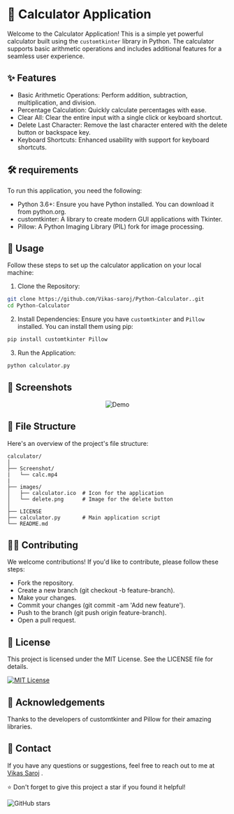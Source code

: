 # 🧮 Calculator Application

Welcome to the Calculator Application! This is a simple yet powerful calculator built using the `customtkinter` library in Python. The calculator supports basic arithmetic operations and includes additional features for a seamless user experience.

## ✨ Features
- Basic Arithmetic Operations: Perform addition, subtraction, multiplication, and division.
- Percentage Calculation: Quickly calculate percentages with ease.
- Clear All: Clear the entire input with a single click or keyboard shortcut.
- Delete Last Character: Remove the last character entered with the delete button or backspace key.
- Keyboard Shortcuts: Enhanced usability with support for keyboard shortcuts.

## 🛠️ requirements
To run this application, you need the following:

- Python 3.6+: Ensure you have Python installed. You can download it from python.org.
- customtkinter: A library to create modern GUI applications with Tkinter.
- Pillow: A Python Imaging Library (PIL) fork for image processing.


## 🚀 Usage
Follow these steps to set up the calculator application on your local machine:

1. Clone the Repository:

```bash
git clone https://github.com/Vikas-saroj/Python-Calculator..git
cd Python-Calculator
```

2. Install Dependencies:
Ensure you have `customtkinter` and `Pillow` installed. You can install them using pip:

```bash
pip install customtkinter Pillow
```
3. Run the Application:

```bash
python calculator.py
```
## 📸 Screenshots

<p align="center">
  <img src='./Screeshot/calc.mp4' alt='Demo'>
</p>


## 📂 File Structure
Here's an overview of the project's file structure:

```text
calculator/
│
├── Screenshot/
|   └── calc.mp4
|
├── images/
│   ├── calculator.ico  # Icon for the application
│   └── delete.png      # Image for the delete button
│
├── LICENSE
├── calculator.py       # Main application script
└── README.md           

```

## 👨‍💻 Contributing
We welcome contributions! If you'd like to contribute, please follow these steps:

- Fork the repository.
- Create a new branch (git checkout -b feature-branch).
- Make your changes.
- Commit your changes (git commit -am 'Add new feature').
- Push to the branch (git push origin feature-branch).
- Open a pull request.

## 📜 License
This project is licensed under the MIT License. See the LICENSE file for details.

[![MIT License](https://img.shields.io/github/license/Vikas-saroj/Python-Calculator
)](https://github.com/Vikas-saroj/Python-Calculator/blob/main/LICENSE)

## 🤝 Acknowledgements
Thanks to the developers of customtkinter and Pillow for their amazing libraries.


## 📧 Contact
If you have any questions or suggestions, feel free to reach out to me at [Vikas Saroj](vikas.saroj.gs8@example.com) . 


⭐️ Don't forget to give this project a star if you found it helpful!

![GitHub stars](https://img.shields.io/github/stars/Vikas-saroj/Python-Calculator?style=social)

